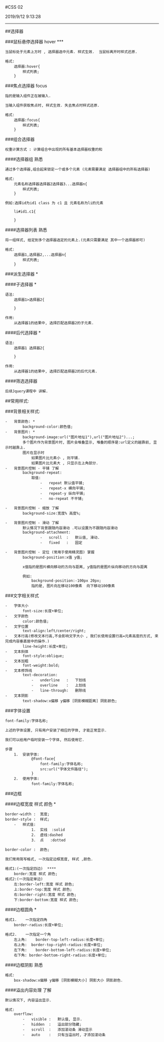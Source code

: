 #CSS 02

2019/9/12 9:13:28 

----

##选择器

###鼠标悬停选择器 hover ***

	当鼠标处于元素上方时 , 选择器选中元素. 样式生效.  当鼠标离开时样式还原.

	格式:
		选择器:hover{
			样式列表;
		}


###焦点选择器 focus

	指的是输入组件正在被输入.

	当输入组件获取焦点时, 样式生效. 失去焦点时样式还原.

	格式:
		选择器:focus{
			样式列表;
		}

###组合选择器

	权重计算方式 : 计算组合中出现的所有基本选择器权重的和

####选择器组 熟悉

	通过多个选择器,组合起来锁定一个或多个元素 (元素需要满足 选择器组中的所有选择器)

	格式:
		元素名称选择器选择器2选择器3...选择器n{
			样式列表;
		}

	例如:选择id为id1 class 为 c1 且 元素名称为li的元素
			
		li#id1.c1{
			
		}

####选择器列表 熟悉

	将一组样式, 给定到多个选择器选定的元素上.(元素只需要满足 其中一个选择器即可)

	格式:
		选择器1,选择器2,...选择器n{
			样式列表;
		}


###派生选择器 *

####子选择器 *

	语法:
		选择器1>选择器2{

		}

	作用:
		从选择器1的结果中, 选择匹配选择器2的子元素.

	

####后代选择器 *

	语法:
		选择器1 选择器2{

		}

	作用:
		从选择器1的结果中, 选择匹配选择器2的后代元素.

####筛选选择器

	后续Jquery课程中 讲解.

##常用样式:

###背景相关样式:
	
	-	背景颜色: *
			background-color:颜色值;
	-	背景图片: *
			background-image:url("图片地址1"),url("图片地址2")...;
			多个图片作为背景图片时, 图片会堆叠显示, 堆叠的顺序是:url定义的越靠前, 显示时越靠上.
			图片在显示时
				如果图片比元素小 , 则平铺. 
				如果图片比元素大 , 只显示左上角部分.
	-	背景图片控制 - 平铺 了解
			background-repeat:
				取值:	
					-	repeat 默认值平铺;	
					-	repeat-x 横向平铺;	
					-	repeat-y 纵向平铺;	
					-	no-repeat 不平铺;
					
	-	背景图片控制 - 缩放 了解
			background-size:宽度% 高度%;

	-	背景图片控制 - 滑动 了解
			默认情况下背景跟随内容滑动 .可以设置为不跟随内容滑动
			background-attachment:
					-	scroll	:	默认值, 滑动.
					-	fixed	:	固定

	-	背景图片控制 - 定位 (常用于使用精灵图) 掌握 
			background-position:x值 y值;

			x值指的是图片横向移动的方向与距离, y值指的是图片纵向移动的方向与距离
		
			例如:
				background-position:-100px 20px;
				指的是, 图片向左移动100像素  向下移动100像素


###文字相关样式

	-	字体大小
			font-size:长度+单位;
	-	文字颜色
			color:颜色值;
	-	文字位置
			text-align:left/center/right;
	-	文本行高(修改文本行高,不会影响文字大小 , 我们长使用设置行高=元素高度的方式, 来完成内容垂直居中的操作.)
			line-height:长度+单位; 
	-	文本斜体
			font-style:oblique;
	-	文本加粗
			font-weight:bold;
	-	文本修饰线
			text-decoration:
				-	underline	:	下划线
				-	overline	:	上划线
				-	line-through:	删除线
	-	文本阴影
			text-shadow:x偏移 y偏移 [阴影模糊距离] 阴影颜色;

###字体设置

	font-family:字体名称;

	上述的字体设置, 只有用户安装了相应的字体, 才能正常显示. 

	我们可以给用户临时安装一个字体, 然后使用它.

	步骤
		1.	安装字体:
				@font-face{
					font-family:字体名称;
					src:url("字体文件路径");
				}
		2.	使用字体:
				font-family:字体名称;


###边框

####边框宽度 样式 颜色 *
	
	border-width :	宽度;
	border-style :	样式;
		-	样式值:	
				1.	实线	:solid
				2.	虚线:dashed
				3.	点	:dotted
				
	border-color :  颜色;

	我们常用简写格式, 一次指定边框宽度, 样式 ,颜色.
	
	格式1:(一次指定四边)  ****
		border:宽度 样式 颜色;
	格式2:(一次指定单边)
		左:border-left:宽度 样式 颜色;
		上:border-top:宽度 样式 颜色;
		右:border-right:宽度 样式 颜色;
		下:border-bottom:宽度 样式 颜色;
	

####边框圆角 *
	
	格式1.	一次指定四角
		border-radius:长度+单位;

	格式2.	一次指定一个角
		左上角:	border-top-left-radius:长度+单位;
		右上角:  border-top-right-radius:长度+单位;
		左下角:	border-bottom-left-radius:长度+单位;
		右下角: border-bottom-right-radius:长度+单位;

####边框阴影 熟悉
	
	格式:
		box-shadow:x偏移 y偏移 [阴影模糊大小] 阴影大小 阴影颜色.

####溢出内容处理 了解

	默认情况下, 内容溢出显示.

	格式:
		overflow:
			-	visible	:	默认值, 显示.
			-	hidden	:	溢出部分隐藏;
			-	scroll	:	添加滚动条 滑动显示
			-	auto	:	只有当溢出时, 才添加滚动条

	
	